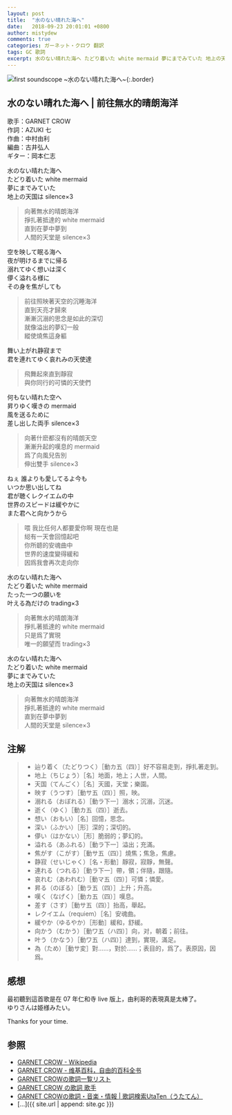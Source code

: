 ```yaml
---
layout: post
title:  "水のない晴れた海へ"
date:   2018-09-23 20:01:01 +0800
author: mistydew
comments: true
categories: ガーネット・クロウ 翻訳
tags: GC 歌詞
excerpt: 水のない晴れた海へ たどり着いた white mermaid 夢にまでみていた 地上の天国は silence×3
---
```

![first soundscope ~水のない晴れた海へ~](https://raw.githubusercontent.com/mistydew/gc2/master/cover/album/Album_01st_first_soundscope_~%E6%B0%B4%E3%81%AE%E3%81%AA%E3%81%84%E6%99%B4%E3%82%8C%E3%81%9F%E6%B5%B7%E3%81%B8~.jpg){:.border}

## 水のない晴れた海へ | 前往無水的晴朗海洋

歌手：GARNET CROW<br>
作詞：AZUKI 七<br>
作曲：中村由利<br>
編曲：古井弘人<br>
ギター：岡本仁志

水のない晴れた海へ<br>
たどり着いた white mermaid<br>
夢にまでみていた<br>
地上の天国は silence×3

> 向著無水的晴朗海洋<br>
> 掙扎著抵達的 white mermaid<br>
> 直到在夢中夢到<br>
> 人間的天堂是 silence×3

空を映して眠る海へ<br>
夜が明けるまでに帰る<br>
溺れてゆく想いは深く<br>
儚く溢れる様に<br>
その身を焦がしても

> 前往照映著天空的沉睡海洋<br>
> 直到天亮才歸來<br>
> 漸漸沉溺的思念是如此的深切<br>
> 就像溢出的夢幻一般<br>
> 縱使燒焦這身軀

舞い上がれ静寂まで<br>
君を連れてゆく哀れみの天使達

> 飛舞起來直到靜寂<br>
> 與你同行的可憐的天使們

何もない晴れた空へ<br>
昇りゆく嘆きの mermaid<br>
風を送るために<br>
差し出した両手 silence×3

> 向著什麽都沒有的晴朗天空<br>
> 漸漸升起的嘆息的 mermaid<br>
> 爲了向風兒告別<br>
> 伸出雙手 silence×3

ねぇ 誰よりも愛してるよ今も<br>
いつか思い出してね<br>
君が聴くレクイエムの中<br>
世界のスピードは緩やかに<br>
また君へと向かうから

> 喂 我比任何人都要愛你啊 現在也是<br>
> 縂有一天會回憶起吧<br>
> 你所聼的安魂曲中<br>
> 世界的速度變得緩和<br>
> 因爲我會再次走向你

水のない晴れた海へ<br>
たどり着いた white mermaid<br>
たった一つの願いを<br>
叶える為だけの trading×3

> 向著無水的晴朗海洋<br>
> 掙扎著抵達的 white mermaid<br>
> 只是爲了實現<br>
> 唯一的願望而 trading×3

水のない晴れた海へ<br>
たどり着いた white mermaid<br>
夢にまでみていた<br>
地上の天国は silence×3

> 向著無水的晴朗海洋<br>
> 掙扎著抵達的 white mermaid<br>
> 直到在夢中夢到<br>
> 人間的天堂是 silence×3

## 注解

> * 辿り着く（たどりつく）［動カ五（四）］好不容易走到，掙扎著走到。
> * 地上（ちじょう）［名］地面，地上；人世，人間。
> * 天国（てんごく）［名］天國，天堂；樂園。
> * 映す（うつす）［動サ五（四）］照，映。
> * 溺れる（おぼれる）［動ラ下一］溺水；沉溺，沉迷。
> * 逝く（ゆく）［動カ五（四）］逝去。
> * 想い（おもい）［名］回憶，思念。
> * 深い（ふかい）［形］深的；深切的。
> * 儚い（はかない）［形］脆弱的；夢幻的。
> * 溢れる（あふれる）［動ラ下一］溢出；充滿。
> * 焦がす（こがす）［動サ五（四）］燒焦；焦急，焦慮。
> * 静寂（せいじゃく）［名・形動］靜寂，寂靜，無聲。
> * 連れる（つれる）［動ラ下一］帶，領；伴隨，跟隨。
> * 哀れむ（あわれむ）［動マ五（四）］可憐；憐愛。
> * 昇る（のぼる）［動ラ五（四）］上升；升高。
> * 嘆く（なげく）［動カ五（四）］嘆息。
> * 差す（さす）［動サ五（四）］抬高，舉起。
> * レクイエム（requiem）［名］安魂曲。
> * 緩やか（ゆるやか）［形動］緩和，舒緩。
> * 向かう（むかう）［動ワ五（ハ四）］向，对，朝着；前往。
> * 叶う（かなう）［動ワ五（ハ四）］達到，實現，滿足。
> * 為（ため）［動サ変］對……，對於……；表目的，爲了。表原因，因爲。

## 感想
最初聽到這首歌是在 07 年仁和寺 live 版上，由利哥的表現真是太棒了。<br>
ゆりさんは姫様みたい。

Thanks for your time.

## 参照
* [GARNET CROW - Wikipedia](https://ja.wikipedia.org/wiki/GARNET_CROW)
* [GARNET CROW - 维基百科，自由的百科全书](https://zh.wikipedia.org/wiki/GARNET_CROW)
* [GARNET CROWの歌詞一覧リスト](https://www.uta-net.com/artist/344)
* [GARNET CROW の歌詞 歌手](http://www.kasi-time.com/subcat-uta-167-1.html)
* [GARNET CROWの歌詞・音楽・情報 \| 歌詞検索UtaTen（うたてん）](https://utaten.com/artist/GARNET+CROW)
* [...]({{ site.url | append: site.gc }})
